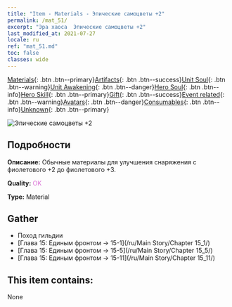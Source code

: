 ```yaml
---
title: "Item - Materials - Эпические самоцветы +2"
permalink: /mat_51/
excerpt: "Эра хаоса  Эпические самоцветы +2"
last_modified_at: 2021-07-27
locale: ru
ref: "mat_51.md"
toc: false
classes: wide
---
```

 [Materials](/ItemsRU/){: .btn .btn--primary}[Artifacts](/ItemsRU/Artifacts/){: .btn .btn--success}[Unit Soul](/ItemsRU/UnitSoul/){: .btn .btn--warning}[Unit Awakening](/ItemsRU/UnitAwakening/){: .btn .btn--danger}[Hero Soul](/ItemsRU/HeroSoul/){: .btn .btn--info}[Hero Skill](/ItemsRU/HeroSkill/){: .btn .btn--primary}[Gift](/ItemsRU/Gift/){: .btn .btn--success}[Event related](/ItemsRU/Events/){: .btn .btn--warning}[Avatars](/ItemsRU/Avatars/){: .btn .btn--danger}[Consumables](/ItemsRU/Consumables/){: .btn .btn--info}[Unknown](/ItemsRU/Unknown/){: .btn .btn--primary}

 ![Эпические самоцветы +2](/images/t/i_cailiao_baoshi2.png)

## Подробности
 **Описание:** Обычные материалы для улучшения снаряжения c фиолетового +2 до фиолетового +3.

 **Quality:** <span style="color: #DA70D6">OK</span>

 **Type:** Material

## Gather

*    Поход гильдии 
*    [Глава 15: Единым фронтом -> 15-1](/ru/Main Story/Chapter 15_1/) 
*    [Глава 15: Единым фронтом -> 15-5](/ru/Main Story/Chapter 15_5/) 
*    [Глава 15: Единым фронтом -> 15-11](/ru/Main Story/Chapter 15_11/) 

## This item contains:

  None

